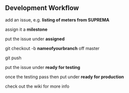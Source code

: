 ## Development Workflow

add an issue, e.g. **listing of meters from SUPREMA**  

assign it a **milestone**

put the issue under **assigned**

git checkout -b **nameofyourbranch** off master

git push

put the issue under **ready for testing**

once the testing pass then put under **ready for production**


check out the wiki for more info

